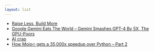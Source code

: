 ```yaml
---
layout: list
---
```


 - [Raise Less, Build More](https://trohan.com/2023/08/20/raise-less-build-more/)
 - [Google Gemini Eats The World – Gemini Smashes GPT-4 By 5X, The GPU-Poors](https://www.semianalysis.com/p/google-gemini-eats-the-world-gemini)
 - [AI crap](https://drewdevault.com/2023/08/29/2023-08-29-AI-crap.html)
 - [How Mojo🔥 gets a 35,000x speedup over Python – Part 2](https://www.modular.com/blog/how-mojo-gets-a-35-000x-speedup-over-python-part-2)
